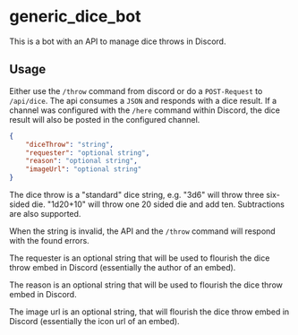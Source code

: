# generic_dice_bot
This is a bot with an API to manage dice throws in Discord.

## Usage
Either use the `/throw` command from discord or do a `POST-Request` to `/api/dice`.
The api consumes a `JSON` and responds with a dice result. If a channel was configured with the `/here` command within Discord, the dice result will also be posted in the configured channel.

```json
{
    "diceThrow": "string",
    "requester": "optional string",
    "reason": "optional string",
    "imageUrl": "optional string"
}
```

The dice throw is a "standard" dice string, e.g. "3d6" will throw three six-sided die. "1d20+10" will throw one 20 sided die and add ten. Subtractions are also supported.

When the string is invalid, the API and the `/throw` command will respond with the found errors.

The requester is an optional string that will be used to flourish the dice throw embed in Discord (essentially the author of an embed).

The reason is an optional string that will be used to flourish the dice throw embed in Discord.

The image url is an optional string, that will flourish the dice throw embed in Discord (essentially the icon url of an embed).